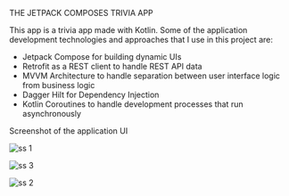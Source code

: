 THE JETPACK COMPOSES TRIVIA APP

This app is a trivia app made with Kotlin. Some of the application development technologies and approaches that I use in this project are:

- Jetpack Compose for building dynamic UIs
- Retrofit as a REST client to handle REST API data
- MVVM Architecture to handle separation between user interface logic from business logic
- Dagger Hilt for Dependency Injection
- Kotlin Coroutines to handle development processes that run asynchronously

Screenshot of the application UI

![ss 1](https://user-images.githubusercontent.com/77099599/210524180-e71d928f-95ea-49f2-ba88-552c0ad115a3.png)

![ss 3](https://user-images.githubusercontent.com/77099599/210524175-30ac3a9d-9634-40d5-b88c-96eaae4b5be4.png)

![ss 2](https://user-images.githubusercontent.com/77099599/210524161-6dcac8cf-00df-4fee-8b1d-b4d93d195feb.png)
